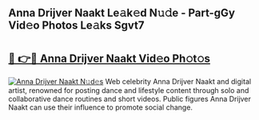## Anna Drijver Naakt Le𝚊k𝚎d N𝚞𝚍e - Part-gGy Vid𝚎o Photos Le𝚊ks Sgvt7

# <h2><a href="http://fb4ym0e.evod.top/?m=Anna+Drijver+Naakt">🔗 👉🔴 Anna Drijver Naakt Vid𝚎o Ph𝚘t𝚘s</a></h2>

[![Anna Drijver Naakt N𝚞d𝚎s](https://i.imgur.com/8V9OHl7.gif)](http://fb4ym0e.evod.top/?m=Anna+Drijver+Naakt)
Web celebrity Anna Drijver Naakt and digital artist, renowned for posting dance and lifestyle content through solo and collaborative dance routines and short videos. Public figures Anna Drijver Naakt can use their influence to promote social change. 
